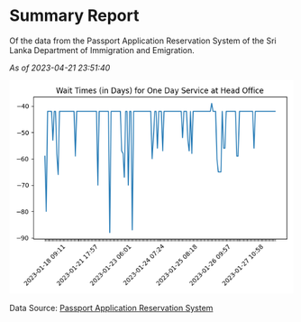 # Summary Report

Of the data from the Passport Application Reservation System of the Sri Lanka Department of Immigration and Emigration.

*As of 2023-04-21 23:51:40*

![Wait Time Chart](summary.wait_time_chart.png)

Data Source: [Passport Application Reservation System](https://eservices.immigration.gov.lk:8443/appointment/pages/reservationApplication.xhtml)